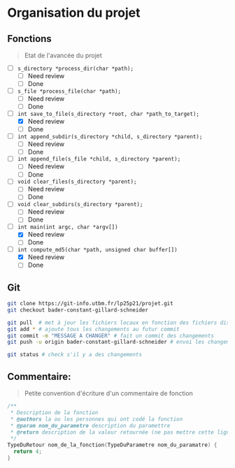 # Organisation du projet

## Fonctions
> Etat de l'avancée du projet

- [ ] `s_directory *process_dir(char *path);`  
    - [ ] Need review
    - [ ] Done
- [ ] `s_file *process_file(char *path);`  
    - [ ] Need review
    - [ ] Done
- [ ] `int save_to_file(s_directory *root, char *path_to_target);`  
    - [x] Need review
    - [ ] Done
- [ ] `int append_subdir(s_directory *child, s_directory *parent);`  
    - [ ] Need review
    - [ ] Done
- [ ] `int append_file(s_file *child, s_directory *parent);`  
    - [ ] Need review
    - [ ] Done
- [ ] `void clear_files(s_directory *parent);`  
    - [ ] Need review
    - [ ] Done
- [ ] `void clear_subdirs(s_directory *parent);`  
    - [ ] Need review
    - [ ] Done
- [ ] `int main(int argc, char *argv[])`  
    - [x] Need review
    - [ ] Done
- [ ] `int compute_md5(char *path, unsigned char buffer[])`  
    - [x] Need review
    - [ ] Done

## Git

```sh
git clone https://git-info.utbm.fr/lp25p21/projet.git
git checkout bader-constant-gillard-schneider

git pull  # met à jour les fichiers locaux en fonction des fichiers distants
git add * # ajoute tous les changements au futur commit
git commit -m "MESSAGE A CHANGER" # fait un commit des changements
git push -u origin bader-constant-gillard-schneider # envoi les changements sur gitlab

git status # check s'il y a des changements
```

## Commentaire:
> Petite convention d'écriture d'un commentaire de fonction

```C
/**
 * Description de la fonction
 * @authors la ou les personnes qui ont codé la fonction
 * @param nom_du_parametre description du paramettre
 * @return description de la valeur retournée (ne pas mettre cette ligne si void)
 */
TypeDuRetour nom_de_la_fonction(TypeDuParametre nom_du_paramatre) {
  return 4;
}
```